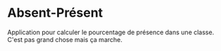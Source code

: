 # Absent-Présent
Application pour calculer le pourcentage de présence dans une classe. C'est pas grand chose mais ça marche.
